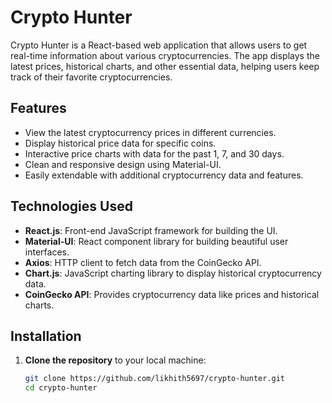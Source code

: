 # Crypto Hunter

Crypto Hunter is a React-based web application that allows users to get real-time information about various cryptocurrencies. The app displays the latest prices, historical charts, and other essential data, helping users keep track of their favorite cryptocurrencies.

## Features

- View the latest cryptocurrency prices in different currencies.
- Display historical price data for specific coins.
- Interactive price charts with data for the past 1, 7, and 30 days.
- Clean and responsive design using Material-UI.
- Easily extendable with additional cryptocurrency data and features.

## Technologies Used

- **React.js**: Front-end JavaScript framework for building the UI.
- **Material-UI**: React component library for building beautiful user interfaces.
- **Axios**: HTTP client to fetch data from the CoinGecko API.
- **Chart.js**: JavaScript charting library to display historical cryptocurrency data.
- **CoinGecko API**: Provides cryptocurrency data like prices and historical charts.

## Installation

1. **Clone the repository** to your local machine:

   ```bash
   git clone https://github.com/likhith5697/crypto-hunter.git
   cd crypto-hunter
